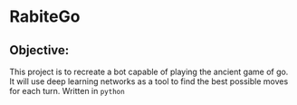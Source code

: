 # RabiteGo
## Objective:
This project is to recreate a bot capable of playing the ancient game of go. It will use deep learning networks as a tool to find the best possible moves for each turn. Written in `python`